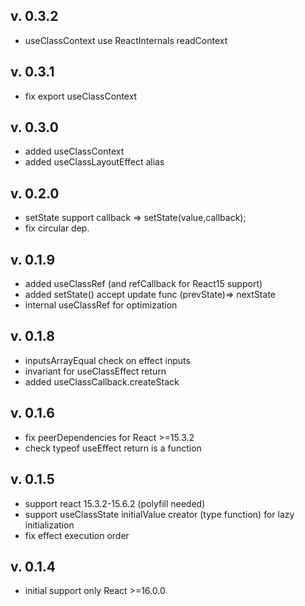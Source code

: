 v. 0.3.2
-----------
*  useClassContext use ReactInternals readContext

v. 0.3.1
-----------
*  fix export useClassContext

v. 0.3.0
-----------
* added useClassContext
* added useClassLayoutEffect alias

v. 0.2.0
-----------
* setState support callback => setState(value,callback);
* fix circular dep.

v. 0.1.9
-----------
* added useClassRef (and refCallback for React15 support)
* added setState() accept update func (prevState)=> nextState 
* internal useClassRef for optimization

v. 0.1.8
-----------
* inputsArrayEqual check on effect inputs
* invariant for useClassEffect return 
* added useClassCallback.createStack

v. 0.1.6
-----------
* fix peerDependencies for React >=15.3.2
* check typeof useEffect return is a function

v. 0.1.5
-----
+ support react 15.3.2-15.6.2 (polyfill needed)
+ support useClassState initialValue creator (type function) for lazy initialization
+ fix effect execution order 

v. 0.1.4
-----------
* initial support only React >=16.0.0
